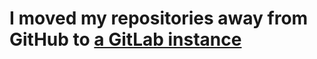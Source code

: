 # I moved my repositories away from GitHub to [a GitLab instance](https://octo.sh/Sheogorath/ansible-infrastructure)
